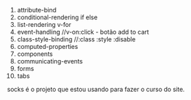 1. attribute-bind
1. conditional-rendering    if else
1. list-rendering   v-for
1. event-handling   //v-on:click - botão add to cart
1. class-style-binding    //:class :style :disable
1. computed-properties
1. components
1. communicating-events
1. forms
1. tabs


socks é o projeto que estou usando para fazer o curso do site.